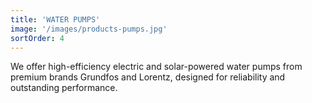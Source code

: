 ```yaml
---
title: 'WATER PUMPS'
image: '/images/products-pumps.jpg'
sortOrder: 4
---
```

We offer high-efficiency electric and solar-powered water pumps from premium brands Grundfos and Lorentz, designed for reliability and outstanding performance.